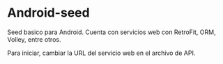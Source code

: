 # Android-seed

Seed basico para Android. Cuenta con servicios web con RetroFit, ORM, Volley, entre otros. 

Para iniciar, cambiar la URL del servicio web en el archivo de API.
